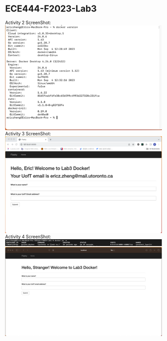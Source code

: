 # ECE444-F2023-Lab3   
Activity 2 ScreenShot:    
![alt text](lab3_screenshot/activity2.png "Activity 2 ScreenShot")    
Activity 3 ScreenShot:    
![alt text](lab3_screenshot/activity3.png "Activity 3 ScreenShot")    
Activity 4 ScreenShot:    
![alt text](lab3_screenshot/activity4_1.png "Activity 4 ScreenShot 1")   
![alt text](lab3_screenshot/activity4_2.png "Activity 4 ScreenShot 2")   
